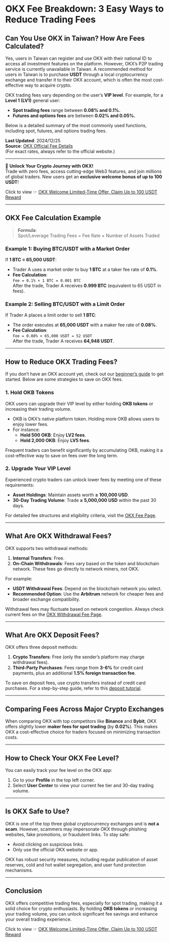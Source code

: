 # OKX Fee Breakdown: 3 Easy Ways to Reduce Trading Fees

## Can You Use OKX in Taiwan? How Are Fees Calculated?

Yes, users in Taiwan can register and use OKX with their national ID to access all investment features on the platform. However, OKX’s P2P trading service is currently unavailable in Taiwan. A recommended method for users in Taiwan is to purchase **USDT** through a local cryptocurrency exchange and transfer it to their OKX account, which is often the most cost-effective way to acquire crypto.

OKX trading fees vary depending on the user’s **VIP level**. For example, for a **Level 1 (LV1)** general user:
- **Spot trading fees** range between **0.08% and 0.1%.**
- **Futures and options fees** are between **0.02% and 0.05%.**

Below is a detailed summary of the most commonly used functions, including spot, futures, and options trading fees.

**Last Updated**: 2024/12/25  
**Source**: [OKX Official Fee Details](https://bit.ly/OKXe)  
(For exact rates, always refer to the official website.)

---

🚀 **Unlock Your Crypto Journey with OKX!**  
Trade with zero fees, access cutting-edge Web3 features, and join millions of global traders. New users get an **exclusive welcome bonus of up to 100 USDT**!  

Click to view ☞ [OKX Welcome Limited-Time Offer, Claim Up to 100 USDT Reward](https://bit.ly/OKXe)

---

## OKX Fee Calculation Example

> **Formula**:  
> Spot/Leverage Trading Fees = Fee Rate × Number of Assets Traded  

### Example 1: Buying BTC/USDT with a Market Order  
If **1 BTC = 65,000 USDT**:
- Trader A uses a market order to buy **1 BTC** at a taker fee rate of **0.1%**.  
- **Fee Calculation**:  
  `Fee = 0.1% × 1 BTC = 0.001 BTC`  
  After the trade, Trader A receives **0.999 BTC** (equivalent to 65 USDT in fees).  

### Example 2: Selling BTC/USDT with a Limit Order  
If Trader A places a limit order to sell **1 BTC**:
- The order executes at **65,000 USDT** with a maker fee rate of **0.08%**.  
- **Fee Calculation**:  
  `Fee = 0.08% × 65,000 USDT = 52 USDT`  
  After the trade, Trader A receives **64,948 USDT**.

---

## How to Reduce OKX Trading Fees?

If you don’t have an OKX account yet, check out our [beginner’s guide](https://bit.ly/OKXe) to get started. Below are some strategies to save on OKX fees.

### **1. Hold OKB Tokens**

OKX users can upgrade their VIP level by either holding **OKB tokens** or increasing their trading volume.  
- OKB is OKX’s native platform token. Holding more OKB allows users to enjoy lower fees.  
- For instance:
  - **Hold 500 OKB**: Enjoy **LV2 fees**.  
  - **Hold 2,000 OKB**: Enjoy **LV5 fees**.  

Frequent traders can benefit significantly by accumulating OKB, making it a cost-effective way to save on fees over the long term.

### **2. Upgrade Your VIP Level**

Experienced crypto traders can unlock lower fees by meeting one of these requirements:
- **Asset Holdings**: Maintain assets worth **≥ 100,000 USD**.  
- **30-Day Trading Volume**: Trade **≥ 5,000,000 USD** within the past 30 days.  

For detailed fee structures and eligibility criteria, visit the [OKX Fee Page](https://bit.ly/OKXe).

---

## What Are OKX Withdrawal Fees?

OKX supports two withdrawal methods:  
1. **Internal Transfers**: Free.  
2. **On-Chain Withdrawals**: Fees vary based on the token and blockchain network. These fees go directly to network miners, not OKX.

For example:
- **USDT Withdrawal Fees**: Depend on the blockchain network you select.  
- **Recommended Option**: Use the **Arbitrum** network for cheaper fees and broader exchange compatibility.

Withdrawal fees may fluctuate based on network congestion. Always check current fees on the [OKX Withdrawal Fee Page](https://bit.ly/OKXe).

---

## What Are OKX Deposit Fees?

OKX offers three deposit methods:  
1. **Crypto Transfers**: Free (only the sender’s platform may charge withdrawal fees).  
2. **Third-Party Purchases**: Fees range from **3-6%** for credit card payments, plus an additional **1.5% foreign transaction fee**.

To save on deposit fees, use crypto transfers instead of credit card purchases. For a step-by-step guide, refer to this [deposit tutorial](https://bit.ly/OKXe).

---

## Comparing Fees Across Major Crypto Exchanges

When comparing OKX with top competitors like **Binance** and **Bybit**, OKX offers slightly lower **maker fees for spot trading** (by **0.02%**). This makes OKX a cost-effective choice for traders focused on minimizing transaction costs.

---

## How to Check Your OKX Fee Level?

You can easily track your fee level on the OKX app:
1. Go to your **Profile** in the top left corner.  
2. Select **User Center** to view your current fee tier and 30-day trading volume.  

---

## Is OKX Safe to Use?

OKX is one of the top three global cryptocurrency exchanges and is **not a scam**. However, scammers may impersonate OKX through phishing websites, fake promotions, or fraudulent links. To stay safe:
- Avoid clicking on suspicious links.  
- Only use the official OKX website or app.  

OKX has robust security measures, including regular publication of asset reserves, cold and hot wallet segregation, and user fund protection mechanisms.

---

## Conclusion

OKX offers competitive trading fees, especially for spot trading, making it a solid choice for crypto enthusiasts. By holding **OKB tokens** or increasing your trading volume, you can unlock significant fee savings and enhance your overall trading experience.

Click to view ☞ [OKX Welcome Limited-Time Offer, Claim Up to 100 USDT Reward](https://bit.ly/OKXe)
